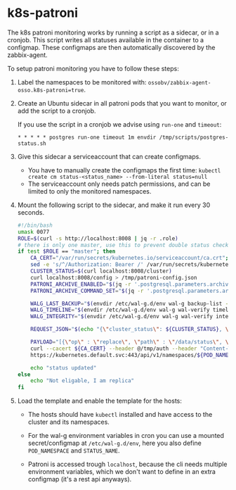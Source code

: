 <!-- [This file is part of the zabbix-agent-osso package] -->

# k8s-patroni

The k8s patroni monitoring works by running a script as a sidecar, or in a cronjob.
This script writes all statuses available in the container to a configmap.
These configmaps are then automatically discovered by the zabbix-agent.

To setup patroni monitoring you have to follow these steps:

1. Label the namespaces to be monitored with:
   `ossobv/zabbix-agent-osso.k8s-patroni=true`.

2. Create an Ubuntu sidecar in all patroni pods that you want to monitor, or add the script to a cronjob.

    If you use the script in a cronjob we advise using `run-one` and `timeout`:

    ```cron
    * * * * * postgres run-one timeout 1m envdir /tmp/scripts/postgres-status.sh
    ```

3. Give this sidecar a serviceaccount that can create configmaps.

    - You have to manually create the configmaps the first time:
      `kubectl create cm status-<status_name> --from-literal status=null`
    - The serviceaccount only needs patch permissions, and can be limited
      to only the monitored namespaces.

4. Mount the following script to the sidecar, and make it run every 30 seconds.

    ```sh
    #!/bin/bash
    umask 0077
    ROLE=$(curl -s http://localhost:8008 | jq -r .role)
    # there is only one master, use this to prevent double status checks.
    if test $ROLE == "master"; then
        CA_CERT="/var/run/secrets/kubernetes.io/serviceaccount/ca.crt";
        sed -e 's/^/Authorization: Bearer /' /var/run/secrets/kubernetes.io/serviceaccount/token >/tmp/auth
        CLUSTER_STATUS=$(curl localhost:8008/cluster)
        curl localhost:8008/config > /tmp/patroni-config.json
        PATRONI_ARCHIVE_ENABLED="$(jq -r '.postgresql.parameters.archive_mode == "on"' /tmp/patroni-config.json)"
        PATRONI_ARCHIVE_COMMAND_SET="$(jq -r '.postgresql.parameters.archive_command != null' /tmp/patroni-config.json)"

        WALG_LAST_BACKUP="$(envdir /etc/wal-g.d/env wal-g backup-list --json 2> /dev/null | jq '.[-1] // {}' -c)"
        WALG_TIMELINE="$(envdir /etc/wal-g.d/env wal-g wal-verify timeline --json 2>/dev/null)"
        WALG_INTEGRITY="$(envdir /etc/wal-g.d/env wal-g wal-verify integrity --json 2>/dev/null)"

        REQUEST_JSON="$(echo "{\"cluster_status\": ${CLUSTER_STATUS}, \"patroni_archive_enabled\": ${PATRONI_ARCHIVE_ENABLED}, \"patroni_archive_command_set\": ${PATRONI_ARCHIVE_COMMAND_SET}, \"walg_last_backup\": ${WALG_LAST_BACKUP}, \"walg_timeline\": ${WALG_TIMELINE}, \"walg_integrity\": ${WALG_INTEGRITY}}" | jq -c .)"

        PAYLOAD="[{\"op\" : \"replace\", \"path\" : \"/data/status\", \"value\" : \"${REQUEST_JSON//\"/\\\"}\" }]"
        curl --cacert ${CA_CERT} --header @/tmp/auth --header "Content-Type: application/json-patch+json" --request PATCH --data "${PAYLOAD}" \
        https://kubernetes.default.svc:443/api/v1/namespaces/${POD_NAMESPACE}/configmaps/status-${STATUS_NAME}

        echo "status updated"
    else
        echo "Not eligable, I am replica"
    fi
    ```

5. Load the template and enable the template for the hosts:

    - The hosts should have `kubectl` installed and have access to the cluster and its namespaces.

    - For the wal-g environment variables in cron you can use a mounted secret/configmap at `/etc/wal-g.d/env`,
      here you also define `POD_NAMESPACE` and `STATUS_NAME`.
    - Patroni is accessed trough `localhost`, because the cli needs multiple environment variables,
      which we don't want to define in an extra configmap (it's a rest api anyways).
